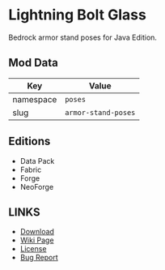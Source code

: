 # Lightning Bolt Glass

Bedrock armor stand poses for Java Edition.

## Mod Data

| Key       | Value               |
|-----------|---------------------|
| namespace | `poses`             |
| slug      | `armor-stand-poses` |

## Editions

- Data Pack
- Fabric
- Forge
- NeoForge

## LINKS

- [Download](https://www.curseforge.com/minecraft/mc-mods/armor-stand-poses)
- [Wiki Page](https://docs.lpsmods.dev/armor-stand-poses)
- [License](https://license.lpsmods.dev)
- [Bug Report](https://github.com/lpsmods/armor-stand-poses/issues)
